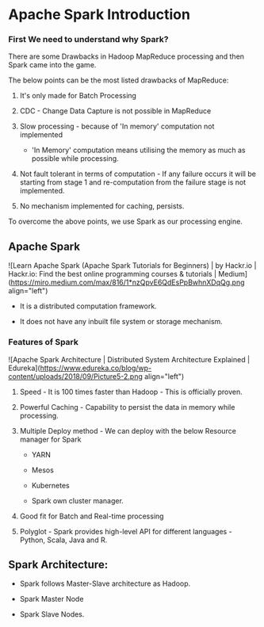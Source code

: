 # Apache Spark Introduction

### First We need to understand why Spark?

There are some Drawbacks in Hadoop MapReduce processing and then Spark came into the game.

The below points can be the most listed drawbacks of MapReduce:

1.  It's only made for Batch Processing
    
2.  CDC - Change Data Capture is not possible in MapReduce
    
3.  Slow processing - because of 'In memory' computation not implemented
    
    *   'In Memory' computation means utilising the memory as much as possible while processing.
        
4.  Not fault tolerant in terms of computation - If any failure occurs it will be starting from stage 1 and re-computation from the failure stage is not implemented.
    
5.  No mechanism implemented for caching, persists.
    

To overcome the above points, we use Spark as our processing engine.

## Apache Spark

![Learn Apache Spark (Apache Spark Tutorials for Beginners) | by Hackr.io |  Hackr.io: Find the best online programming courses & tutorials | Medium](https://miro.medium.com/max/816/1*nzQpvE6QdEsPpBwhnXDqQg.png align="left")

*   It is a distributed computation framework.
    
*   It does not have any inbuilt file system or storage mechanism.
    

### Features of Spark

![Apache Spark Architecture | Distributed System Architecture Explained |  Edureka](https://www.edureka.co/blog/wp-content/uploads/2018/09/Picture5-2.png align="left")

1.  Speed - It is 100 times faster than Hadoop - This is officially proven.
    
2.  Powerful Caching - Capability to persist the data in memory while processing.
    
3.  Multiple Deploy method - We can deploy with the below Resource manager for Spark
    
    *   YARN
        
    *   Mesos
        
    *   Kubernetes
        
    *   Spark own cluster manager.
        
4.  Good fit for Batch and Real-time processing
    
5.  Polyglot - Spark provides high-level API for different languages - Python, Scala, Java and R.
    

## Spark Architecture:

*   Spark follows Master-Slave architecture as Hadoop.
    
*   Spark Master Node
    
*   Spark Slave Nodes.